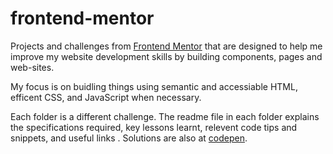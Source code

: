# frontend-mentor
Projects and challenges from [Frontend Mentor](https://www.frontendmentor.io) that are designed to help me improve my website development skills by building components, pages and web-sites. 

My focus is on buidling things using semantic and accessiable HTML, efficent CSS, and JavaScript when necessary.

Each folder is a different challenge. The readme file in each folder explains the specifications required, key lessons learnt, relevent code tips and snippets, and useful links . Solutions are also at [codepen](https://codepen.io/collection/DqgQVJ).
